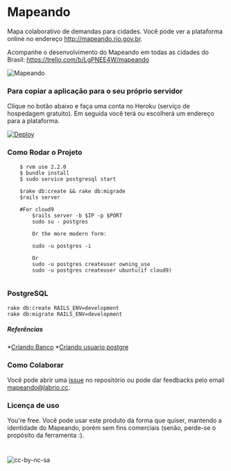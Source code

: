 # Mapeando

Mapa colaborativo de demandas para cidades. 
Você pode ver a plataforma online no endereço http://mapeando.rio.gov.br.

Acompanhe o desenvolvimento do Mapeando em todas as cidades do Brasil: https://trello.com/b/LgPNEE4W/mapeando

![Mapeando](http://cl.ly/image/2H0028220e2u/Image%202015-08-03%20at%206.53.17%20PM.png)




### Para copiar a aplicação para o seu próprio servidor
Clique no botão abaixo e faça uma conta no Heroku (serviço de hospedagem gratuito). Em seguida você terá ou escolherá um endereço para a plataforma.

[![Deploy](http://i.imgur.com/UCel2Wf.png)](https://heroku.com/deploy)

### Como Rodar o Projeto 
```
    $ rvm use 2.2.0
    $ bundle install 
    $ sudo service postgresql start
    
    $rake db:create && rake db:migrade
    $rails server 
    
    #For cloud9
        $rails server -b $IP -p $PORT
        sudo su - postgres
        
        Or the more modern form:

        sudo -u postgres -i
        
        Or
        sudo -u postgres createuser owning_use 
        sudo -u postgres createuser ubuntu(if cloud9) 
        
```
### PostgreSQL
```
rake db:create RAILS_ENV=development
rake db:migrate RAILS_ENV=development
```
##### Referências
*[Criando Banco](http://stackoverflow.com/questions/28404482/rails-fatal-database-myapp-development-does-not-exist)
*[Criando usuario postgre](http://stackoverflow.com/questions/11919391/postgresql-error-fatal-role-username-does-not-exist)
### Como Colaborar
Você pode abrir uma [issue](https://github.com/LAB-Rio/mapeando) no repositório ou pode dar feedbacks pelo email mapeando@labrio.cc.



### Licença de uso
You're free. Você pode usar este produto da forma que quiser, mantendo a identidade do Mapeando, porém sem fins comerciais (senão, perde-se o propósito da ferramenta :).

#
![cc-by-nc-sa](http://i.imgur.com/ske74If.png)

